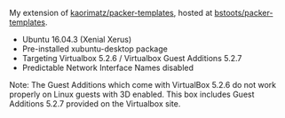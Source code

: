 My extension of [kaorimatz/packer-templates](https://github.com/kaorimatz/packer-templates), hosted at [bstoots/packer-templates](https://github.com/bstoots/packer-templates).

* Ubuntu 16.04.3 (Xenial Xerus)
* Pre-installed xubuntu-desktop package
* Targeting Virtualbox 5.2.6 / Virtualbox Guest Additions 5.2.7
* Predictable Network Interface Names disabled

Note: The Guest Additions which come with VirtualBox 5.2.6 do not work properly on Linux guests with 3D enabled.  This box includes Guest Additions 5.2.7 provided on the Virtualbox site.
